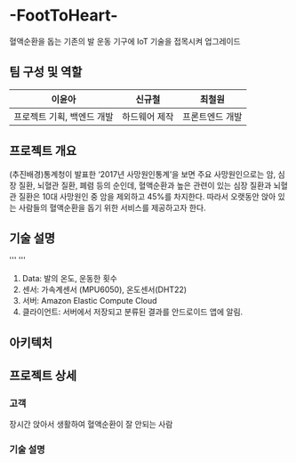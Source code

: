 # -FootToHeart-
혈액순환을 돕는 기존의 발 운동 기구에 IoT 기술을 접목시켜 업그레이드

## 팀 구성 및 역할

| 이윤아 | 신규철  | 최철원 | 
| --- | --- | --- |
| 프로젝트 기획, 백엔드 개발 |  하드웨어 제작 |  프론트엔드 개발 |


## 프로젝트 개요
(추진배경)통계청이 발표한 ‘2017년 사망원인통계’을 보면 주요 사망원인으로는 암, 심장 질환, 뇌혈관 질환, 폐렴 등의 순인데, 혈액순환과 높은 관련이 있는 심장 질환과 뇌혈관 질환은 10대 사망원인 중 암을 제외하고 45%를 차지한다. 따라서 오랫동안 앉아 있는 사람들의 혈액순환을 돕기 위한 서비스를 제공하고자 한다.



## 기술 설명 
''' '''

 1. Data: 발의 온도, 운동한 횟수
 2. 센서: 가속계센서 (MPU6050), 온도센서(DHT22)
 3. 서버: Amazon Elastic Compute Cloud
 4. 클라이언트: 서버에서 저장되고 분류된 결과를 안드로이드 앱에 알림. 

## 아키텍처



## 프로젝트 상세

### 고객
장시간 앉아서 생활하여 혈액순환이 잘 안되는 사람

### 기술 설명


